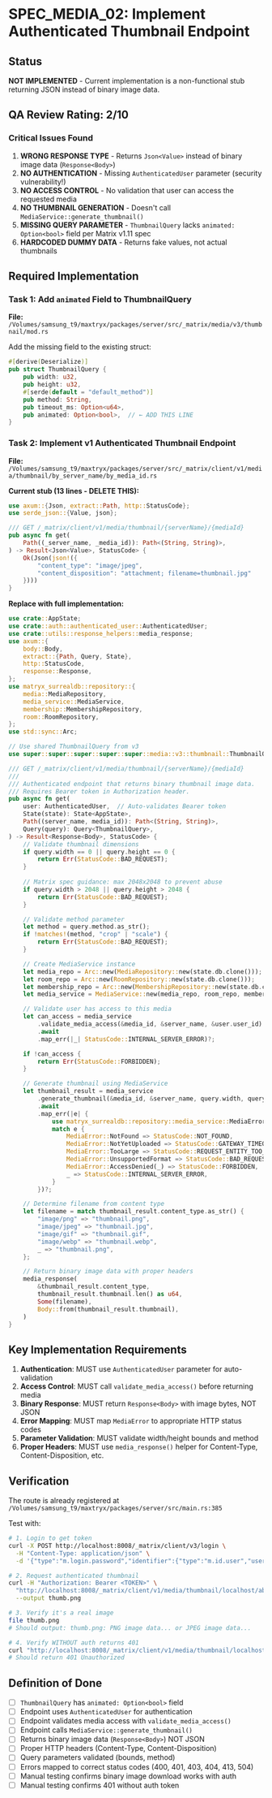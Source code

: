# SPEC_MEDIA_02: Implement Authenticated Thumbnail Endpoint

## Status
**NOT IMPLEMENTED** - Current implementation is a non-functional stub returning JSON instead of binary image data.

## QA Review Rating: 2/10

### Critical Issues Found

1. **WRONG RESPONSE TYPE** - Returns `Json<Value>` instead of binary image data (`Response<Body>`)
2. **NO AUTHENTICATION** - Missing `AuthenticatedUser` parameter (security vulnerability!)
3. **NO ACCESS CONTROL** - No validation that user can access the requested media
4. **NO THUMBNAIL GENERATION** - Doesn't call `MediaService::generate_thumbnail()`
5. **MISSING QUERY PARAMETER** - `ThumbnailQuery` lacks `animated: Option<bool>` field per Matrix v1.11 spec
6. **HARDCODED DUMMY DATA** - Returns fake values, not actual thumbnails

## Required Implementation

### Task 1: Add `animated` Field to ThumbnailQuery

**File:** `/Volumes/samsung_t9/maxtryx/packages/server/src/_matrix/media/v3/thumbnail/mod.rs`

Add the missing field to the existing struct:

```rust
#[derive(Deserialize)]
pub struct ThumbnailQuery {
    pub width: u32,
    pub height: u32,
    #[serde(default = "default_method")]
    pub method: String,
    pub timeout_ms: Option<u64>,
    pub animated: Option<bool>,  // ← ADD THIS LINE
}
```

### Task 2: Implement v1 Authenticated Thumbnail Endpoint

**File:** `/Volumes/samsung_t9/maxtryx/packages/server/src/_matrix/client/v1/media/thumbnail/by_server_name/by_media_id.rs`

**Current stub (13 lines - DELETE THIS):**
```rust
use axum::{Json, extract::Path, http::StatusCode};
use serde_json::{Value, json};

/// GET /_matrix/client/v1/media/thumbnail/{serverName}/{mediaId}
pub async fn get(
    Path((_server_name, _media_id)): Path<(String, String)>,
) -> Result<Json<Value>, StatusCode> {
    Ok(Json(json!({
        "content_type": "image/jpeg",
        "content_disposition": "attachment; filename=thumbnail.jpg"
    })))
}
```

**Replace with full implementation:**

```rust
use crate::AppState;
use crate::auth::authenticated_user::AuthenticatedUser;
use crate::utils::response_helpers::media_response;
use axum::{
    body::Body,
    extract::{Path, Query, State},
    http::StatusCode,
    response::Response,
};
use matryx_surrealdb::repository::{
    media::MediaRepository,
    media_service::MediaService,
    membership::MembershipRepository,
    room::RoomRepository,
};
use std::sync::Arc;

// Use shared ThumbnailQuery from v3
use super::super::super::super::super::media::v3::thumbnail::ThumbnailQuery;

/// GET /_matrix/client/v1/media/thumbnail/{serverName}/{mediaId}
/// 
/// Authenticated endpoint that returns binary thumbnail image data.
/// Requires Bearer token in Authorization header.
pub async fn get(
    user: AuthenticatedUser,  // Auto-validates Bearer token
    State(state): State<AppState>,
    Path((server_name, media_id)): Path<(String, String)>,
    Query(query): Query<ThumbnailQuery>,
) -> Result<Response<Body>, StatusCode> {
    // Validate thumbnail dimensions
    if query.width == 0 || query.height == 0 {
        return Err(StatusCode::BAD_REQUEST);
    }
    
    // Matrix spec guidance: max 2048x2048 to prevent abuse
    if query.width > 2048 || query.height > 2048 {
        return Err(StatusCode::BAD_REQUEST);
    }

    // Validate method parameter
    let method = query.method.as_str();
    if !matches!(method, "crop" | "scale") {
        return Err(StatusCode::BAD_REQUEST);
    }

    // Create MediaService instance
    let media_repo = Arc::new(MediaRepository::new(state.db.clone()));
    let room_repo = Arc::new(RoomRepository::new(state.db.clone()));
    let membership_repo = Arc::new(MembershipRepository::new(state.db.clone()));
    let media_service = MediaService::new(media_repo, room_repo, membership_repo);

    // Validate user has access to this media
    let can_access = media_service
        .validate_media_access(&media_id, &server_name, &user.user_id)
        .await
        .map_err(|_| StatusCode::INTERNAL_SERVER_ERROR)?;

    if !can_access {
        return Err(StatusCode::FORBIDDEN);
    }

    // Generate thumbnail using MediaService
    let thumbnail_result = media_service
        .generate_thumbnail(&media_id, &server_name, query.width, query.height, method)
        .await
        .map_err(|e| {
            use matryx_surrealdb::repository::media_service::MediaError;
            match e {
                MediaError::NotFound => StatusCode::NOT_FOUND,
                MediaError::NotYetUploaded => StatusCode::GATEWAY_TIMEOUT,
                MediaError::TooLarge => StatusCode::REQUEST_ENTITY_TOO_LARGE,
                MediaError::UnsupportedFormat => StatusCode::BAD_REQUEST,
                MediaError::AccessDenied(_) => StatusCode::FORBIDDEN,
                _ => StatusCode::INTERNAL_SERVER_ERROR,
            }
        })?;

    // Determine filename from content type
    let filename = match thumbnail_result.content_type.as_str() {
        "image/png" => "thumbnail.png",
        "image/jpeg" => "thumbnail.jpg",
        "image/gif" => "thumbnail.gif",
        "image/webp" => "thumbnail.webp",
        _ => "thumbnail.png",
    };

    // Return binary image data with proper headers
    media_response(
        &thumbnail_result.content_type,
        thumbnail_result.thumbnail.len() as u64,
        Some(filename),
        Body::from(thumbnail_result.thumbnail),
    )
}
```

## Key Implementation Requirements

1. **Authentication**: MUST use `AuthenticatedUser` parameter for auto-validation
2. **Access Control**: MUST call `validate_media_access()` before returning media
3. **Binary Response**: MUST return `Response<Body>` with image bytes, NOT JSON
4. **Error Mapping**: MUST map `MediaError` to appropriate HTTP status codes
5. **Parameter Validation**: MUST validate width/height bounds and method
6. **Proper Headers**: MUST use `media_response()` helper for Content-Type, Content-Disposition, etc.

## Verification

The route is already registered at `/Volumes/samsung_t9/maxtryx/packages/server/src/main.rs:385`

Test with:
```bash
# 1. Login to get token
curl -X POST http://localhost:8008/_matrix/client/v3/login \
  -H "Content-Type: application/json" \
  -d '{"type":"m.login.password","identifier":{"type":"m.id.user","user":"test"},"password":"test"}'

# 2. Request authenticated thumbnail
curl -H "Authorization: Bearer <TOKEN>" \
  "http://localhost:8008/_matrix/client/v1/media/thumbnail/localhost/abc123?width=64&height=64&method=scale" \
  --output thumb.png

# 3. Verify it's a real image
file thumb.png
# Should output: thumb.png: PNG image data... or JPEG image data...

# 4. Verify WITHOUT auth returns 401
curl "http://localhost:8008/_matrix/client/v1/media/thumbnail/localhost/abc123?width=64&height=64"
# Should return 401 Unauthorized
```

## Definition of Done

- [ ] `ThumbnailQuery` has `animated: Option<bool>` field
- [ ] Endpoint uses `AuthenticatedUser` for authentication
- [ ] Endpoint validates media access with `validate_media_access()`
- [ ] Endpoint calls `MediaService::generate_thumbnail()`
- [ ] Returns binary image data (`Response<Body>`) NOT JSON
- [ ] Proper HTTP headers (Content-Type, Content-Disposition)
- [ ] Query parameters validated (bounds, method)
- [ ] Errors mapped to correct status codes (400, 401, 403, 404, 413, 504)
- [ ] Manual testing confirms binary image download works with auth
- [ ] Manual testing confirms 401 without auth token
